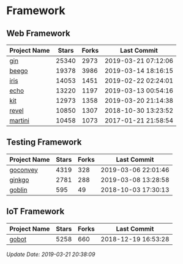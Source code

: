 # Framework

## Web Framework

| Project Name | Stars | Forks | Last Commit |
| ------------ | ----- | ----- | ----------- |
| [gin](https://github.com/gin-gonic/gin) | 25340 | 2973 | 2019-03-21 07:12:06 |
| [beego](https://github.com/astaxie/beego) | 19378 | 3986 | 2019-03-14 18:16:15 |
| [iris](https://github.com/kataras/iris) | 14053 | 1451 | 2019-02-22 02:24:01 |
| [echo](https://github.com/labstack/echo) | 13220 | 1197 | 2019-03-13 00:54:16 |
| [kit](https://github.com/go-kit/kit) | 12973 | 1358 | 2019-03-20 21:14:38 |
| [revel](https://github.com/revel/revel) | 10850 | 1307 | 2018-10-30 13:23:52 |
| [martini](https://github.com/go-martini/martini) | 10458 | 1073 | 2017-01-21 21:58:54 |

## Testing Framework

| Project Name | Stars | Forks | Last Commit |
| ------------ | ----- | ----- | ----------- |
| [goconvey](https://github.com/smartystreets/goconvey) | 4319 | 328 | 2019-03-06 22:01:46 |
| [ginkgo](https://github.com/onsi/ginkgo) | 2781 | 288 | 2019-03-08 13:28:58 |
| [goblin](https://github.com/franela/goblin) | 595 | 49 | 2018-10-03 17:30:13 |

## IoT Framework

| Project Name | Stars | Forks | Last Commit |
| ------------ | ----- | ----- | ----------- |
| [gobot](https://github.com/hybridgroup/gobot) | 5258 | 660 | 2018-12-19 16:53:28 |

*Update Date: 2019-03-21 20:38:09*